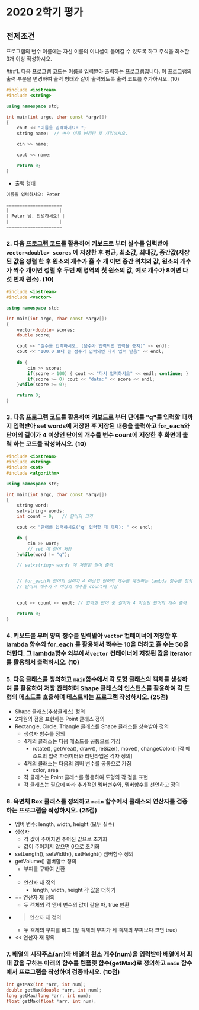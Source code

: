 # 2020 2학기 평가

## **전제조건**

프로그램의 변수 이름에는 자신 이름의 이니셜이 들어갈 수 있도록 하고 주석을 최소한 3개 이상 작성하시오. 

###1. 다음 [프로그램 코드](../SampleCodes/FinalExam/prob_1.cpp)는 이름을 입력받아 출력하는 프로그램입니다. 이 프로그램의 출력 부분을 변경하여 출력 형태와 같이 출력되도록 출력 코드를 추가하시오. (10)

```c++
#include <iostream>
#include <string>

using namespace std;

int main(int argc, char const *argv[])
{
	cout << "이름을 입력하시요: ";
	string name;  // 변수 이름 변경한 후 처리하시오.

	cin >> name;

	cout << name;

	return 0;
}
```

* 출력 형태

```c++
이름을 입력하시오: Peter

=====================
|                   |
| Peter 님, 안녕하세요! |
|                   |
=====================
```

### 2. 다음 [프로그램 코드](../SampleCodes/FinalExam/prob_2.cpp)를 활용하여 키보드로 부터 실수를 입력받아 ``vector<double> scores`` 에 저장한 후 평균, 최소값, 최대값, 중간값(저장된 값을 정렬 한 후 원소의 개수가 홀 수 개 이면 중간 위치의 값, 원소의 개수가 짝수 개이면 정렬 후 두번 째 영역의 첫 원소의 값, 예로 개수가 8이면 다섯 번째 원소). (10)

```cpp
#include <iostream>
#include <vector>

using namespace std;

int main(int argc, char const *argv[])
{
	vector<double> scores;
	double score; 

	cout << "실수를 입력하시오. (음수가 입력되면 입력을 중지)" << endl;
	cout << "100.0 보다 큰 점수가 입력되면 다시 입력 받음" << endl;
	
	do {
		cin >> score;
		if(score > 100) { cout << "다시 입력하시요" << endl; continue; }
		if(score >= 0) cout << "data:" << score << endl;
	}while(score >= 0);

	return 0;
}
```

### 3. 다음 [프로그램 코드](../SampleCodes/FinalExam/prob_3.cpp)를 활용하여 키보드로 부터 단어를 "q"를 입력할 때까지 입력받아 set words에 저장한 후 저장된 내용을 출력하고 for_each와 단어의 길이가 4 이상인 단어의 개수를 변수 count에 저장한 후 화면에 출력 하는 코드를 작성하시오.   (10)

```cpp
#include <iostream>
#include <string>
#include <set>
#include <algorithm>

using namespace std;

int main(int argc, char const *argv[])
{
	string word;
	set<string> words;
	int count = 0;   // 단어의 크기

	cout << "단어를 입력하시오('q' 입력할 때 까지): " << endl;

	do {
		cin >> word;
		// set 에 단어 저장 
	}while(word != "q"); 

	// set<string> words 에 저장된 단어 출력


	// for_each와 단어의 길이가 4 이상인 단어의 개수를 계산하는 lambda 함수를 정의해서 
	// 단어의 개수가 4 이상의 개수를 count에 저장

	
	cout << count << endl; // 입력한 단어 중 길이가 4 이상인 단어의 개수 출력 

	return 0;
}
```

### 4. 키보드롤 부터 양의 정수를 입력받아 ``vector`` 컨테이너에 저장한 후 lambda 함수와 for_each 를 활용해서 짝수는 10을 더하고 홀 수는 50을 더한다. 그   lambda함수 외부에서``vector`` 컨테이너에 저장된 값을 iterator를 활용해서 출력하시오. (10)

### 5. 다음 클래스를 정의하고 ``main``함수에서 각 도형 클래스의 객체를 생성하여 <vector>를 활용하여 저장 관리하며 Shape 클래스의 인스턴스를 활용하여 각 도형의 메소드를 호출하며 테스트하는 프로그램 작성하시오. (25점)

* Shape 클래스(추상클래스) 정의
* 2차원의 점을 표현하는 Point 클래스 정의 
* Rectangle, Circle, Triangle 클래스를 Shape 클래스를 상속받아 정의 
	+ 생성자 함수를 정의 
 	+ 4개의 클래스는 다음 메소드를 공통으로 가짐
 		- rotate(), getArea(), draw(), reSize(), move(), changeColor() [각 메소드의 입력 파러미터와 리턴타입은 각자 정의]
 	+ 4개의 클래스는 다음의 멤버 변수를 공통으로 가짐
		- color, area
 	+ 각 클래스는 Point 클래스를 활용하여 도형의 각 점을 표현
 	+ 각 클래스는 필요에 따라 추가적인 멤버변수와, 멤버함수를 선언하고 정의 

### 6. 육면체 Box 클래스를 정의하고 ``main`` 함수에서 클래스의 연산자를 검증하는 프로그램을 작성하시오. (25점)

* 멤버 변수: length, width, height (모두 실수)
* 생성자
	+ 각 값이 주어지면 주어진 값으로 초기화
	+ 값이 주어지지 않으면 0으로 초기화
* setLength(), setWidth(), setHeight() 멤버함수 정의 
* getVolume() 멤버함수 정의 
	+ 부피를 구하여 반환 
* + 연산자 재 정의
	+ length, width, height 각 값을 더하기
* == 연산자 재 정의
	+ 두 객체의 각 멤버 변수의 값이 같을 때, true 반환 
* > 연산자 재 정의 
	+ 두 객체의 부피를 비교 (앞 객체의 부피가 뒤 객체의 부피보다 크면  true)
* << 연산자 재 정의

### 7. 배열의 시작주소(arr)와 배열의 원소 개수(num)을 입력받아 배열에서 최대 값을 구하는 아래의 함수를 템플릿 함수(getMax)로 정의하고 ``main`` 함수에서 프로그램을 작성하여 검증하시오. (10점)

```c++
int getMax(int *arr, int num);
double getMax(double *arr, int num);
long getMax(long *arr, int num);
float getMax(float *arr, int num);
```
